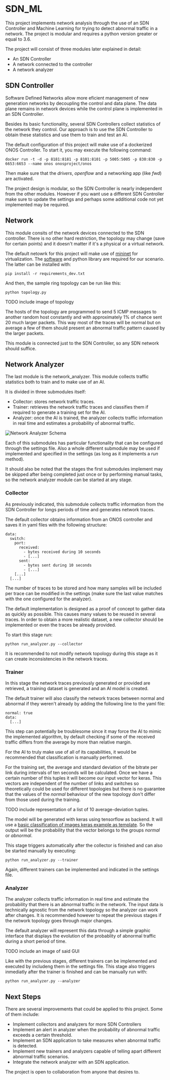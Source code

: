 # SDN_ML
This project implements network analysis through the use of an SDN Controller and Machine Learning for trying to detect abnormal traffic in a network. The project is modular and requires a python version greater or equal to 3.6.

The project will consist of three modules later explained in detail:
* An SDN Controller
* A network connected to the controller
* A network analyzer

## SDN Controller

Software Defined Networks allow more eficient management of new generation networks by decoupling the control and data plane. The data plane remains in network devices while the control plane is implemented in an SDN Controller.

Besides its basic functionality, several SDN Controllers collect statistics of the network they control. Our approach is to use the SDN Controller to obtain these statistics and use them to train and test an AI.

The default configuration of this project will make use of a dockerized ONOS Controller. To start it, you may execute the following command:
```
docker run -t -d -p 8181:8181 -p 8101:8101 -p 5005:5005 -p 830:830 -p 6653:6653 --name onos onosproject/onos
```

Then make sure that the _drivers_, _openflow_ and a networking app (like _fwd_) are activated.

The project design is modular, so the SDN Controller is nearly independent from the other modules. However if you want use a different SDN Controller make sure to update the settings and perhaps some additional code not yet implemented may be required.

## Network

This module consits of the network devices connected to the SDN controller. There is no other hard restriction, the topology may change (save for certain points) and it doesn't matter if it's a physical or a virtual network.

The default netowrk for this project will make use of [mininet](http://mininet.org/) for virtualization. The [software](http://mininet.org/download/) and python library are required for our scenario. The latter can be installed with:
```
pip install -r requirements_dev.txt
```

And then, the sample ring topology can be run like this:
```
python topology.py
```

TODO include image of topology

The hosts of the topology are programmed to send 5 ICMP messages to another random host constantly and with approximately 1% of chance sent 20 much larger packets. This way most of the traces will be normal but on average a few of them should present an abnormal traffic pattern caused by the larger packets.

This module is connected just to the SDN Controller, so any SDN network should suffice.

## Network Analyzer

The last module is the network_analyzer. This module collects traffic statistics both to train and to make use of an AI.

It is divided in three submodules itself:
* Collector: stores network traffic traces.
* Trainer: retrieves the network traffic traces and classifies them if required to generate a training set for the AI.
* Analyzer: once the AI is trained, the analyzer collects traffic information in real time and estimates a probability of abnormal traffic.

![Network Analyzer Schema](resources/images/network_analyzer.png)

Each of this submodules has particular functionality that can be configured through the settings file. Also a whole different submodule may be used if implemented and specified in the settings (as long as it implements a _run_ method).

It should also be noted that the stages the first submodules implement may be skipped after being completed just once or by performing manual tasks, so the network analyzer module can be started at any stage.

### Collector

As previously indicated, this submodule collects traffic information from the SDN Controller for longs periods of time and generates network traces.

The default collector obtains information from an ONOS controller and saves it in yaml files with the following structure:
```
data:
  switch:
    port:
      received: 
        - bytes received during 10 seconds
        - [...]
      sent: 
        - bytes sent during 10 seconds
        - [...]
    [...]
  [...]
```

The number of traces to be stored and how many samples will be included per trace can be modified in the settings (make sure the last value matches with the one configured for the analyzer).

The default implementation is designed as a proof of concept to gather data as quickly as possible. This causes many values to be reused in several traces. In order to obtain a more realistic dataset, a new collector should be implemented or even the traces be already provided.

To start this stage run:
```
python run_analyzer.py --collector
```

It is recommended to not modify network topology during this stage as it can create inconsistencies in the network traces.

### Trainer

In this stage the network traces previously generated or provided are retrieved, a training dataset is generated and an AI model is created.

The default trainer will also classify the network traces between normal and abnormal if they weren't already by adding the following line to the yaml file:
```
normal: true
data:
  [...]
```

This step can potentially be troublesome since it may force the AI to mimic the implemented algorithm, by default checking if some of the received traffic differs from the average by more than relative margin.

For the AI to truly make use of all of its capabilities, it would be recommended that classification is manually performed.

For the training set, the average and standard deviation of the bitrate per link during intervals of ten seconds will be calculated. Once we have a certain number of this tuples it will become our input vector for keras. This vectors are independent of the number of links and switches so theoretically could be used for different topologies but there is no guarantee that the values of the _normal_ behaviour of the new topology don't differ from those used during the training.

TODO include representation of a list of 10 average-deviation tuples.

The model will be generated with keras using tensorflow as backend. It will use a [basic classification of images keras example as template](https://www.tensorflow.org/tutorials/keras/basic_classification). So the output will be the probability that the vector belongs to the groups _normal_ or _abnormal_.

This stage triggers automatically after the collector is finished and can also be started manually by executing:
```
python run_analyzer.py --trainer
```

Again, different trainers can be implemented and indicated in the settings file.

### Analyzer

The analyzer collects traffic information in real time and estimate the probability that there is an abnormal traffic in the network. The input data is technically agnostic from the network topology so the analyzer can work after changes. It is recommended however to repeat the previous stages if the network topology goes through major changes.

The default analyzer will represent this data through a simple graphic interface that displays the evolution of the probablity of abnormal traffic during a short period of time.

TODO include an image of said GUI

Like with the previous stages, different trainers can be implemented and executed by includeng them in the settings file. This stage also triggers inmediatly after the trainer is finished and can be manually run with:
```
python run_analyzer.py --analyzer
```

## Next Steps

There are several improvements that could be applied to this project. Some of them include:

* Implement collectors and analyzers for more SDN Controllers
* Implement an alert in analyzer when the probability of abnormal traffic exceeds a certain threshold.
* Implement an SDN application to take measures when abnormal traffic is detected.
* Implement new trainers and analyzers capable of telling apart different abnormal traffic scenarios.
* Integrate the network analyzer with an SDN application.

The project is open to collaboration from anyone that desires to.
